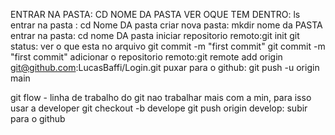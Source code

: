 ENTRAR NA PASTA: CD NOME DA PASTA
VER OQUE TEM DENTRO: ls
entrar na pasta : cd Nome DA pasta
criar nova pasta: mkdir nome da PASTA
entrar na pasta: cd nome DA pasta
 iniciar repositorio remoto:git init
 git status: ver o que esta no arquivo
 git commit -m "first commit"
 git commit -m "first commit"
 adicionar o repositorio remoto:git remote add origin git@github.com:LucasBaffi/Login.git
 puxar para o github: git push -u origin main

 git flow - linha de trabalho do git
 nao trabalhar mais com a min, para isso usar a developer
 git checkout -b develope
 git push origin develop: subir para o github


